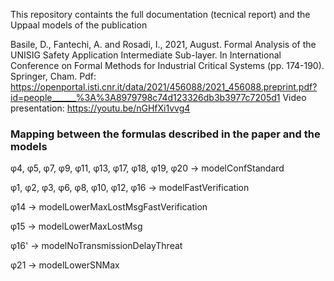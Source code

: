 This repository containts the full documentation (tecnical report) and the Uppaal models of the publication 

Basile, D., Fantechi, A. and Rosadi, I., 2021, August. Formal Analysis of the UNISIG Safety Application Intermediate Sub-layer. In International Conference on Formal Methods for Industrial Critical Systems (pp. 174-190). Springer, Cham.
Pdf: https://openportal.isti.cnr.it/data/2021/456088/2021_456088.preprint.pdf?id=people______%3A%3A8979798c74d123326db3b3977c7205d1
Video presentation: https://youtu.be/nGHfXi1vvg4





### Mapping between the formulas described in the paper and the models

φ4, φ5, φ7, φ9, φ11, φ13, φ17, φ18, φ19, φ20 -> modelConfStandard

φ1, φ2, φ3, φ6, φ8, φ10, φ12, φ16 -> modelFastVerification

φ14 -> modelLowerMaxLostMsgFastVerification

φ15 -> modelLowerMaxLostMsg

φ16' -> modelNoTransmissionDelayThreat

φ21 -> modelLowerSNMax
